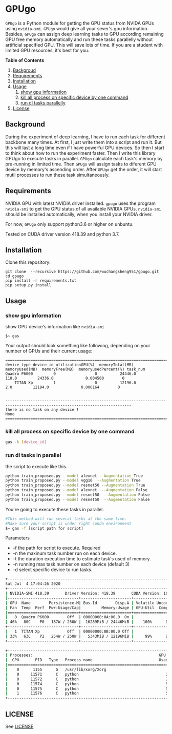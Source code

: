  # GPUgo
`GPUgo` is a Python module for getting the GPU status from NVIDA GPUs using `nvidia-smi`.
`GPUgo` would give all your sever's gpu information. Besides, `GPUgo` can assign deep learning tasks to GPU according remaining GPU free memory automatically and run these tasks parallelly without artificial specified
GPU. This will save lots of time. If you are a student with limited GPU resources, it's best for you. 

**Table of Contents**
1. [Backgroud](#background)
1. [Requirements](#requirements)
1. [Installation](#installation)
1. [Usage](#usage)
   1. [show gpu information](#show-gpu-information)
   2. [kill all process on specific device by one command](#kill-all-process-on-specific-device)
   3. [run dl tasks parallelly](#run-dl-tasks-parallelly)
1. [License](#license)


## Background
During the experiment of deep learning, I have to run each task for different backbone many times. At first, I just write them into a script and run it. But this will last a long time even if I have powerful GPU devices. So then I start to think about how to run the experiment faster. Then I write this library GPUgo to execute tasks in parallel. `GPUgo` calculate each task's memory by pre-running in limited time. Then `GPUgo` will assign tasks to diferent GPU device by memory's ascending order. After `GPUgo` get the order, it will start mutil processes to run these task simultaneously.



## Requirements
NVIDIA GPU with latest NVIDIA driver installed.
`gpugo` uses the program `nvidia-smi` to get the GPU status of all available NVIDIA GPUs. `nvidia-smi` should be installed automatically, when you install your NVIDIA driver.

For now, `GPUgo` only support python3.6 or higher on unbuntu. 


Tested on CUDA driver version 418.39 and python 3.7.

## Installation

 Clone this repository:
 ```
 git clone  --recursive https://github.com/wuchangsheng951/gpugo.git
 cd gpugo
 pip install -r requirements.txt
 pip setup.py install
 ```


## Usage
### show gpu information
show GPU device's information like  `nvidia-smi`
```
$~ gas
```
Your output should look something like following, depending on your number of GPUs and their current usage:

  ```
  =============================================================================================================================
  device_type device_id utilizationGPU(%)  memoryTotal(MB)  memoryUsed(MB)  memoryFree(MB)  memoryusedPercent(%) task_num
  Quadro P6000         0                 0          24446.0           110.0         24336.0              0.004500        0
      TITAN Xp         1                 0          12196.0             2.0         12194.0              0.000164        0


  -----------------------------------------------------------------------------------------------------------------------------
  there is no task on any device !
  None
  =============================================================================================================================
  ```
### kill all process on specific device by one command

```sh
gas -k [device_id]
```

### run dl tasks in parallel
the script to execute  like this.
```sh
python train_proposed.py --model alexnet --Augmentation True 
python train_proposed.py --model vgg16  --Augmentation True 
python train_proposed.py --model resnet50 --Augmentation True 
python train_proposed.py --model alexnet  --Augmentation False  
python train_proposed.py --model resnet50  --Augmentation False 
python train_proposed.py --model resnet50  --Augmentation False 
```

You're going to execute these tasks in parallel.
```sh
#This method will run several tasks at the same time.
#Make sure your script is under right conda environment
$~ gas -f [script path for script]
```
Parameters

- -f the path for script to execute. Required
- -n the maxinum task number run on each device.
- -t the duration execution time to estimate task's used of memory.
- -n running max task number on each device (default 3)
- -d select specific device to run tasks.

```sh
+-----------------------------------------------------------------------------+
Sat Jul  4 17:04:26 2020       
+-----------------------------------------------------------------------------+
| NVIDIA-SMI 418.39       Driver Version: 418.39       CUDA Version: 10.1     |
|-------------------------------+----------------------+----------------------+
| GPU  Name        Persistence-M| Bus-Id        Disp.A | Volatile Uncorr. ECC |
| Fan  Temp  Perf  Pwr:Usage/Cap|         Memory-Usage | GPU-Util  Compute M. |
|===============================+======================+======================|
|   0  Quadro P6000        Off  | 00000000:0A:00.0  On |                  Off |
| 46%   80C    P0   187W / 250W |  16289MiB / 24446MiB |    100%      Default |
+-------------------------------+----------------------+----------------------+
|   1  TITAN Xp            Off  | 00000000:0B:00.0 Off |                  N/A |
| 33%   63C    P2   254W / 250W |   5343MiB / 12196MiB |     99%      Default |
+-------------------------------+----------------------+----------------------+
                                                                               
+-----------------------------------------------------------------------------+
| Processes:                                                       GPU Memory |
|  GPU       PID   Type   Process name                             Usage      |
|=============================================================================|
|    0      1155      G   /usr/lib/xorg/Xorg                           107MiB |
|    0     11571      C   python                                      2753MiB |
|    0     11572      C   python                                      2753MiB |
|    0     11574      C   python                                      5331MiB |
|    0     11575      C   python                                      5331MiB |
|    1     11576      C   python                                      5331MiB |
+-----------------------------------------------------------------------------+
```
## LICENSE
See [LICENSE](https://github.com/wuchangsheng951/gpugo/blob/master/LICENSE)